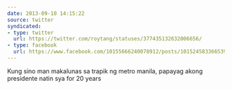 ```yaml
---
date: 2013-09-10 14:15:22
source: twitter
syndicated:
- type: twitter
  url: https://twitter.com/roytang/statuses/377435132632006656/
- type: facebook
  url: https://www.facebook.com/10155666240078912/posts/10152458336653912
---
```


Kung sino man makalunas sa trapik ng metro manila, papayag akong presidente natin sya for 20 years